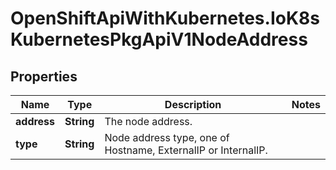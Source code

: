 # OpenShiftApiWithKubernetes.IoK8sKubernetesPkgApiV1NodeAddress

## Properties
Name | Type | Description | Notes
------------ | ------------- | ------------- | -------------
**address** | **String** | The node address. | 
**type** | **String** | Node address type, one of Hostname, ExternalIP or InternalIP. | 


